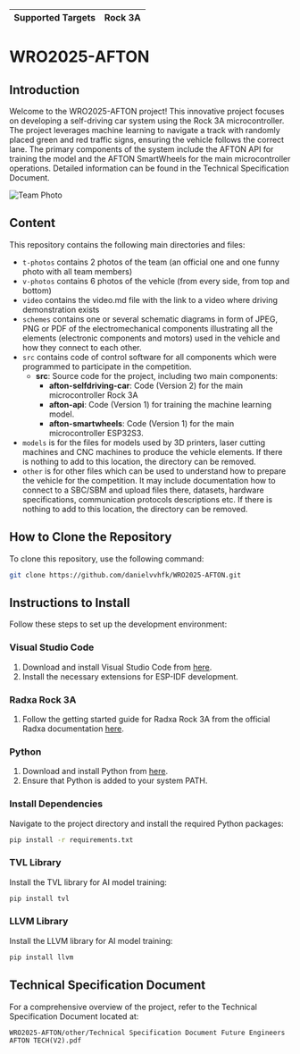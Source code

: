 | Supported Targets | Rock 3A |
| ----------------- | ------- |

# WRO2025-AFTON

## Introduction

Welcome to the WRO2025-AFTON project! This innovative project focuses on developing a self-driving car system using the Rock 3A microcontroller. The project leverages machine learning to navigate a track with randomly placed green and red traffic signs, ensuring the vehicle follows the correct lane. The primary components of the system include the AFTON API for training the model and the AFTON SmartWheels for the main microcontroller operations. Detailed information can be found in the Technical Specification Document.

![Team Photo](v-photos/AftonSmartWheels(Prom).png)

## Content
This repository contains the following main directories and files:

* `t-photos` contains 2 photos of the team (an official one and one funny photo with all team members)
* `v-photos` contains 6 photos of the vehicle (from every side, from top and bottom)
* `video` contains the video.md file with the link to a video where driving demonstration exists
* `schemes` contains one or several schematic diagrams in form of JPEG, PNG or PDF of the electromechanical components illustrating all the elements (electronic components and motors) used in the vehicle and how they connect to each other.
* `src` contains code of control software for all components which were programmed to participate in the competition.
  - **src**: Source code for the project, including two main components:
    - **afton-selfdriving-car**: Code (Version 2) for the main microcontroller Rock 3A
    - **afton-api**: Code (Version 1) for training the machine learning model.
    - **afton-smartwheels**: Code (Version 1) for the main microcontroller ESP32S3.
* `models` is for the files for models used by 3D printers, laser cutting machines and CNC machines to produce the vehicle elements. If there is nothing to add to this location, the directory can be removed.
* `other` is for other files which can be used to understand how to prepare the vehicle for the competition. It may include documentation how to connect to a SBC/SBM and upload files there, datasets, hardware specifications, communication protocols descriptions etc. If there is nothing to add to this location, the directory can be removed.

## How to Clone the Repository

To clone this repository, use the following command:

```bash
git clone https://github.com/danielvvhfk/WRO2025-AFTON.git
```


## Instructions to Install
Follow these steps to set up the development environment:

### Visual Studio Code

1. Download and install Visual Studio Code from [here](https://code.visualstudio.com/).
2. Install the necessary extensions for ESP-IDF development.


### Radxa Rock 3A

1. Follow the getting started guide for Radxa Rock 3A from the official Radxa documentation [here](https://wiki.radxa.com/Rock3/getting_started/rock-3a).

### Python

1. Download and install Python from [here](https://www.python.org/).
2. Ensure that Python is added to your system PATH.

### Install Dependencies

Navigate to the project directory and install the required Python packages:

```bash
pip install -r requirements.txt
```

### TVL Library

Install the TVL library for AI model training:

```bash
pip install tvl
```

### LLVM Library

Install the LLVM library for AI model training:

```bash
pip install llvm
```

## Technical Specification Document

For a comprehensive overview of the project, refer to the Technical Specification Document located at:

```
WRO2025-AFTON/other/Technical Specification Document Future Engineers AFTON TECH(V2).pdf
```


